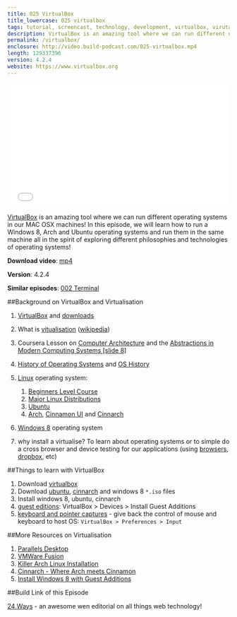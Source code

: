 ```yaml
---
title: 025 VirtualBox
title_lowercase: 025 virtualbox
tags: tutorial, screencast, technology, development, virtualbox, virutaliser, operating systems, linux, windows, arch, ubuntu, win8. metro ui
description: VirtualBox is an amazing tool where we can run different operating systems in our MAC OSX machines! In this episode, we will learn how to run a Windows 8, Arch and Ubuntu operating systems and run them in the same machine all in the spirit of exploring different philosophies and technologies of operating systems!
permalink: /virtualbox/
enclosure: http://video.build-podcast.com/025-virtualbox.mp4
length: 129337396
version: 4.2.4
website: https://www.virtualbox.org
---
```


<div id="video"><iframe src="//player.vimeo.com/video/55579849" width="500" height="281" frameborder="0" webkitallowfullscreen mozallowfullscreen allowfullscreen></iframe></div>

[VirtualBox](https://www.virtualbox.org/) is an amazing tool where we can run different operating systems in our MAC OSX machines! In this episode, we will learn how to run a Windows 8, Arch and Ubuntu operating systems and run them in the same machine all in the spirit of exploring different philosophies and technologies of operating systems!

<p><strong>Download video</strong>: <a href="http://video.build-podcast.com/025-virtualbox.mp4" download="build-podcast-025-virtualbox.mp4">mp4</a></p>

**Version**: 4.2.4

**Similar episodes**: [002 Terminal](/terminal)

##Background on VirtualBox and Virtualisation

1. [VirtualBox](https://www.virtualbox.org/) and [downloads](https://www.virtualbox.org/wiki/Downloads)
1. What is [vitualisation](https://www.virtualbox.org/wiki/Virtualization) ([wikipedia](http://en.wikipedia.org/wiki/Virtualization))
1. Coursera Lesson on [Computer Architecture](https://class.coursera.org/comparch-2012-001/class/index) and the [Abstractions in Modern Computing Systems [slide 8]](https://d19vezwu8eufl6.cloudfront.net/comparch/lecture_slides%2FSD1.pdf)
1. [History of Operating Systems](http://upload.wikimedia.org/wikipedia/commons/7/77/Unix_history-simple.svg) and [OS History](http://www.faqs.org/docs/artu/graphics/os-history.png)
1. [Linux](http://www.linux.org/) operating system:

      1. [Beginners Level Course](http://www.linux.org/tutorial/view/beginners-level-course)
      1.  [Major Linux Distributions](http://distrowatch.com/dwres.php?resource=major)
      1. [Ubuntu](http://www.ubuntu.com/)
      1. [Arch](https://www.archlinux.org/), [Cinnamon UI](http://cinnamon.linuxmint.com/) and [Cinnarch](http://www.cinnarch.com/)

1. [Windows 8](http://windows.microsoft.com/en-US/windows-8/meet) operating system
1. why install a virtualise? To learn about operating systems or to simple do a cross browser and device testing for our applications (using [browsers](http://browsehappy.com/), [dropbox](https://www.dropbox.com/), etc)

##Things to learn with VirtualBox

1. Download [virtualbox](https://www.virtualbox.org/wiki/Downloads)
1. Download [ubuntu](http://www.ubuntu.com/download/desktop), [cinnarch](http://www.cinnarch.com/try-it/) and windows 8 `*.iso` files
1. Install windows 8, ubuntu, cinnarch
1. [guest editions](http://www.virtualbox.org/manual/ch04.html): VirtualBox > Devices > Install Guest Additions
1. [keyboard and pointer captures](http://www.virtualbox.org/manual/ch01.html#idp8308688) - give back the control of mouse and keyboard to host OS: `VirtualBox > Preferences > Input`

##More Resources on Virtualisation

1. [Parallels Desktop](http://www.parallels.com/products/desktop/)
1. [VMWare Fusion](http://www.vmware.com/products/fusion/overview.html)
1. [Killer Arch Linux Installation](http://lifehacker.com/5680453/build-a-killer-customized-arch-linux-installation-and-learn-all-about-linux-in-the-process)
1. [Cinnarch - Where Arch meets Cinnamon](http://www.unixmen.com/cinnarch-where-arch-meets-cinnamon/)
1. [Install Windows 8 with Guest Additions](http://www.sysprobs.com/install-windows-8-release-preview-on-virtualbox-working-guest-additions-tools)

##Build Link of this Episode

[24 Ways](http://24ways.org/) - an awesome wen editorial on all things web technology!
